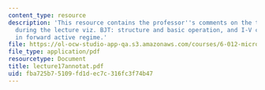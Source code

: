 ```yaml
---
content_type: resource
description: 'This resource contains the professor''s comments on the topics covered
  during the lecture viz. BJT: structure and basic operation, and I-V characteristics
  in forward active regime.'
file: https://ol-ocw-studio-app-qa.s3.amazonaws.com/courses/6-012-microelectronic-devices-and-circuits-fall-2005/fba725b75109fd1dec7c316fc3f74b47_lecture17annotat.pdf
file_type: application/pdf
resourcetype: Document
title: lecture17annotat.pdf
uid: fba725b7-5109-fd1d-ec7c-316fc3f74b47
---
```

